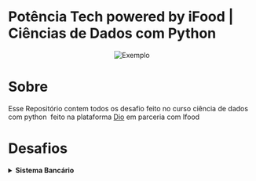 # Potência Tech powered by iFood | Ciências de Dados com Python

<div style="display: flex; justify-content: center; align-items: center;">
  <img src="https://hermes.dio.me/tracks/49c408ad-800d-416d-b77c-681add1be673.png" alt="Exemplo">
</div>

# Sobre

Esse Repositório contem todos os desafio feito no curso ciência de dados com python  feito na plataforma [Dio](https://web.dio.me/home) em parceria com Ifood

# Desafios

<details>
<summary><strong>Sistema Bancário</strong></summary>

# [Sistema Bancário](#) 


```bash
  cd clone 
```

```bash
  cd potencia-tech-powered-by-iFood-ciencias-de-dados-com-python
```

```bash
  python3 main.py
```

obs: É necessário ter instalado python3

</details>
